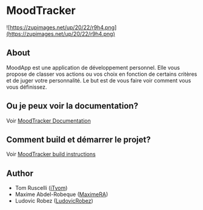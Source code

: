 # MoodTracker
![https://zupimages.net/up/20/22/r9h4.png](https://zupimages.net/up/20/22/r9h4.png)

## About
MoodApp est une application de développement personnel. Elle vous propose de classer vos actions ou vos choix en fonction de certains critères et de juger votre personnalité. Le but est de vous faire voir comment vous vous définissez.

## Ou je peux voir la documentation?
Voir [MoodTracker Documentation](https://github.com/iTyom/MoodTracker/wiki)

## Comment build et démarrer le projet?
Voir [MoodTracker build instructions](https://github.com/iTyom/MoodTracker/wiki/3.-Installation)

## Author
* Tom Ruscelli ([iTyom](https://github.com/iTyom))
* Maxime Abdel-Robeque ([MaximeRA](https://github.com/MaximeRA))
* Ludovic Robez ([LudovicRobez](https://github.com/LudovicRobez))
